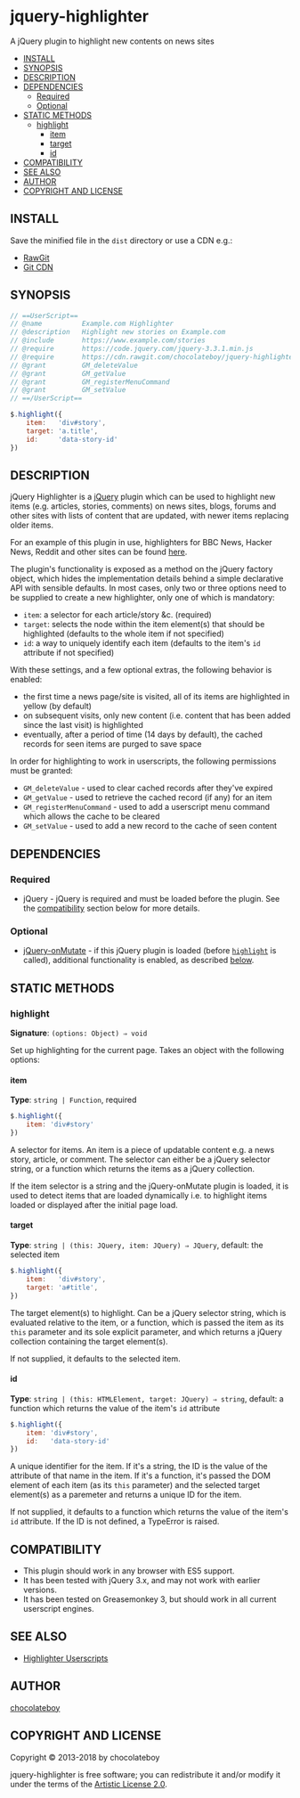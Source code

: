 # jquery-highlighter

A jQuery plugin to highlight new contents on news sites

- [INSTALL](#install)
- [SYNOPSIS](#synopsis)
- [DESCRIPTION](#description)
- [DEPENDENCIES](#dependencies)
  - [Required](#required)
  - [Optional](#optional)
- [STATIC METHODS](#static-methods)
  - [highlight](#highlight)
    - [item](#item)
    - [target](#target)
    - [id](#id)
- [COMPATIBILITY](#compatibility)
- [SEE ALSO](#see-also)
- [AUTHOR](#author)
- [COPYRIGHT AND LICENSE](#copyright-and-license)

## INSTALL

Save the minified file in the `dist` directory or use a CDN e.g.:

* [RawGit](https://cdn.rawgit.com/chocolateboy/jquery-highlighter/v2.1.0/dist/highlighter.min.js)
* [Git CDN](https://gitcdn.xyz/repo/chocolateboy/jquery-highlighter/v2.1.0/dist/highlighter.min.js)

## SYNOPSIS

```javascript
// ==UserScript==
// @name          Example.com Highlighter
// @description   Highlight new stories on Example.com
// @include       https://www.example.com/stories
// @require       https://code.jquery.com/jquery-3.3.1.min.js
// @require       https://cdn.rawgit.com/chocolateboy/jquery-highlighter/v2.1.0/dist/highlighter.min.js
// @grant         GM_deleteValue
// @grant         GM_getValue
// @grant         GM_registerMenuCommand
// @grant         GM_setValue
// ==/UserScript==

$.highlight({
    item:   'div#story',
    target: 'a.title',
    id:     'data-story-id'
})
```

## DESCRIPTION

jQuery Highlighter is a [jQuery](https://jquery.com/) plugin which can be used to highlight new items (e.g. articles, stories, comments)
on news sites, blogs, forums and other sites with lists of content that are updated, with newer items replacing older items.

For an example of this plugin in use, highlighters for BBC News, Hacker News, Reddit and other sites can be found
[here](https://github.com/chocolateboy/userscripts#highlighters).

The plugin's functionality is exposed as a method on the jQuery factory object, which hides the implementation details behind
a simple declarative API with sensible defaults. In most cases, only two or three options need to be supplied to create a new highlighter,
only one of which is mandatory:

* `item`: a selector for each article/story &c. (required)
* `target`: selects the node within the item element(s) that should be highlighted (defaults to the whole item if not specified)
* `id`: a way to uniquely identify each item (defaults to the item's `id` attribute if not specified)

With these settings, and a few optional extras, the following behavior is enabled:

* the first time a news page/site is visited, all of its items are highlighted in yellow (by default)
* on subsequent visits, only new content (i.e. content that has been added since the last visit) is highlighted
* eventually, after a period of time (14 days by default), the cached records for seen items are purged to save space

In order for highlighting to work in userscripts, the following permissions must be granted:

* `GM_deleteValue` - used to clear cached records after they've expired
* `GM_getValue` - used to retrieve the cached record (if any) for an item
* `GM_registerMenuCommand` - used to add a userscript menu command which allows the cache to be cleared
* `GM_setValue` - used to add a new record to the cache of seen content

## DEPENDENCIES

### Required

* jQuery - jQuery is required and must be loaded before the plugin. See the [compatibility](#compatibility) section below for more details.

### Optional

* [jQuery-onMutate](https://github.com/eclecto/jQuery-onMutate) - if this jQuery plugin is loaded (before [`highlight`](#highlight) is called),
additional functionality is enabled, as described [below](#item).

## STATIC METHODS

### highlight

**Signature**: `(options: Object) ⇒ void`

Set up highlighting for the current page. Takes an object with the following options:

#### item

**Type**: `string | Function`, required

```javascript
$.highlight({
    item: 'div#story'
})
```

A selector for items. An item is a piece of updatable content e.g. a news story, article, or comment. The selector can either be a
jQuery selector string, or a function which returns the items as a jQuery collection.

If the item selector is a string and the jQuery-onMutate plugin is loaded, it is used to detect items that are loaded dynamically
i.e. to highlight items loaded or displayed after the initial page load.

#### target

**Type**: `string | (this: JQuery, item: JQuery) ⇒ JQuery`, default: the selected item

```javascript
$.highlight({
    item:   'div#story',
    target: 'a#title',
})
```

The target element(s) to highlight. Can be a jQuery selector string, which is evaluated relative to the item, or a function, which is passed the
item as its `this` parameter and its sole explicit parameter, and which returns a jQuery collection containing the target element(s).

If not supplied, it defaults to the selected item.

#### id

**Type**: `string | (this: HTMLElement, target: JQuery) ⇒ string`, default: a function which returns the value of the item's `id` attribute

```javascript
$.highlight({
    item: 'div#story',
    id:   'data-story-id'
})
```

A unique identifier for the item. If it's a string, the ID is the value of the attribute of that name in the item. If it's a function,
it's passed the DOM element of each item (as its `this` parameter) and the selected target element(s) as a paremeter and returns
a unique ID for the item.

If not supplied, it defaults to a function which returns the value of the item's `id` attribute. If the ID is not defined, a TypeError is raised.

## COMPATIBILITY

* This plugin should work in any browser with ES5 support.
* It has been tested with jQuery 3.x, and may not work with earlier versions.
* It has been tested on Greasemonkey 3, but should work in all current userscript engines.

## SEE ALSO

* [Highlighter Userscripts](https://github.com/chocolateboy/userscripts#highlighters)

## AUTHOR

[chocolateboy](mailto:chocolate@cpan.org)

## COPYRIGHT AND LICENSE

Copyright © 2013-2018 by chocolateboy

jquery-highlighter is free software; you can redistribute it and/or modify it under the terms
of the [Artistic License 2.0](http://www.opensource.org/licenses/artistic-license-2.0.php).
